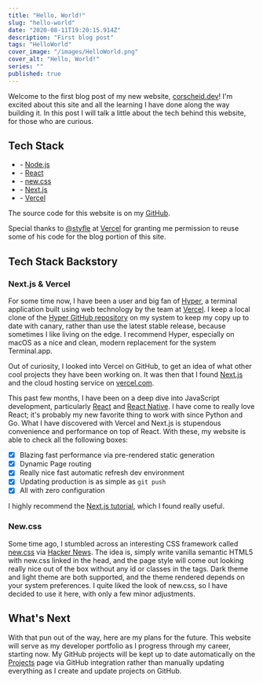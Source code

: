 ```yaml
---
title: "Hello, World!"
slug: "hello-world"
date: "2020-08-11T19:20:15.914Z"
description: "First blog post"
tags: "HelloWorld"
cover_image: "/images/HelloWorld.png"
cover_alt: "Hello, World!"
series: ""
published: true
---
```


Welcome to the first blog post of my new website, [corscheid.dev](/)! I'm excited about this site and all the learning I have done along the way building it. In this post I will talk a little about the tech behind this website, for those who are curious.

## Tech Stack

- \- [Node.js](https://nodejs.org/)
- \- [React](https://reactjs.org/)
- \- [new.css](https://newcss.net)
- \- [Next.js](https://nextjs.org/)
- \- [Vercel](https://vercel.com)

The source code for this website is on my [GitHub](https://github.com/corscheid/corscheid.dev).

Special thanks to [@styfle](https://twitter.com/styfle) at [Vercel](https://twitter.com/vercel) for granting me permission
to reuse some of his code for the blog portion of this site.

## Tech Stack Backstory

### Next.js &amp; Vercel

For some time now, I have been a user and big fan of [Hyper](https://hyper.is), a terminal application built using web
technology by the team at [Vercel](https://github.com/vercel). I keep a local clone of the
[Hyper GitHub repository](https://github.com/vercel/hyper) on my system to keep my copy up to date with canary, rather than
use the latest stable release, because sometimes I like living on the edge. I recommend Hyper, especially on macOS as a
nice and clean, modern replacement for the system Terminal.app.

Out of curiosity, I looked into Vercel on GitHub, to get an idea of what other cool projects they have been working on.
It was then that I found [Next.js](https://nextjs.org) and the cloud hosting service on [vercel.com](https://vercel.com).

This past few months, I have been on a deep dive into JavaScript development, particularly [React](https://reactjs.org/)
and [React Native](https://reactnative.dev/). I have come to really love React; it's probably my new favorite thing to
work with since Python and Go. What I have discovered with Vercel and Next.js is stupendous convenience and performance
on top of React. With these, my website is able to check all the following boxes:

- [x] Blazing fast performance via pre-rendered static generation
- [x] Dynamic Page routing
- [x] Really nice fast automatic refresh dev environment
- [x] Updating production is as simple as `git push`
- [x] All with zero configuration

I highly recommend the [Next.js tutorial](https://nextjs.org/learn/basics/create-nextjs-app), which I found really useful.

### New.css

Some time ago, I stumbled across an interesting CSS framework called [new.css](https://newcss.net) via
[Hacker News](https://news.ycombinator.com/item?id=23220081). The idea is, simply write vanilla semantic HTML5 with
new.css linked in the head, and the page style will come out looking really nice out of the box without any id or classes
in the tags. Dark theme and light theme are both supported, and the theme rendered depends on your system preferences. I
quite liked the look of new.css, so I have decided to use it here, with only a few minor adjustments.

## What's Next

With that pun out of the way, here are my plans for the future. This website will serve as my developer portfolio as I
progress through my career, starting now. My GitHub projects will be kept up to date automatically on the
[Projects](/projects) page via GitHub integration rather than manually updating everything as I create and update projects
on GitHub.
